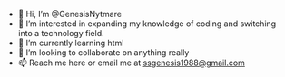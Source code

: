 - 👋 Hi, I’m @GenesisNytmare
- 👀 I’m interested in expanding my knowledge of coding and switching into a technology field.
- 🌱 I’m currently learning html
- 💞️ I’m looking to collaborate on anything really
- 📫 Reach me here or email me at ssgenesis1988@gmail.com

<!---
GenesisNytmare/GenesisNytmare is a ✨ special ✨ repository because its `README.md` (this file) appears on your GitHub profile.
You can click the Preview link to take a look at your changes.
--->

